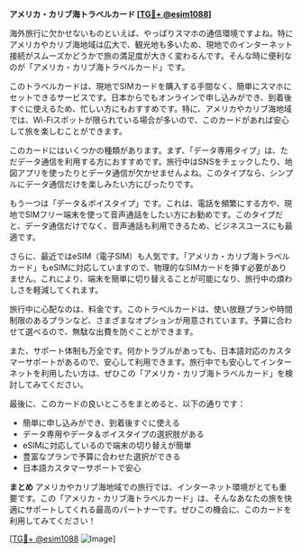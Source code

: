 **アメリカ・カリブ海トラベルカード [[TG💪+ @esim1088](https://t.me/s/esim1088)]**

海外旅行に欠かせないものといえば、やっぱりスマホの通信環境ですよね。特にアメリカやカリブ海地域は広大で、観光地も多いため、現地でのインターネット接続がスムーズかどうかで旅の満足度が大きく変わるんです。そんな時に便利なのが「アメリカ・カリブ海トラベルカード」です。

このトラベルカードは、現地でSIMカードを購入する手間なく、簡単にスマホにセットできるサービスです。日本からでもオンラインで申し込みができ、到着後すぐに使えるため、忙しい方にもおすすめです。特に、アメリカやカリブ海地域では、Wi-Fiスポットが限られている場合が多いので、このカードがあれば安心して旅を楽しむことができます。

このカードにはいくつかの種類があります。まず、「データ専用タイプ」は、ただデータ通信を利用する方におすすめです。旅行中はSNSをチェックしたり、地図アプリを使ったりとデータ通信が欠かせませんよね。このタイプなら、シンプルにデータ通信だけを楽しみたい方にぴったりです。

もう一つは「データ＆ボイスタイプ」です。これは、電話を頻繁にする方や、現地でSIMフリー端末を使って音声通話をしたい方にお勧めです。このタイプだと、データ通信だけでなく、音声通話も利用できるため、ビジネスユースにも最適です。

さらに、最近ではeSIM（電子SIM）も人気です。「アメリカ・カリブ海トラベルカード」もeSIMに対応していますので、物理的なSIMカードを挿す必要がありません。これにより、端末を簡単に切り替えることが可能になり、旅行中の煩わしさを軽減してくれます。

旅行中に心配なのは、料金です。このトラベルカードは、使い放題プランや時間制限のあるプランなど、さまざまなオプションが用意されています。予算に合わせて選べるので、無駄な出費を防ぐことができます。

また、サポート体制も万全です。何かトラブルがあっても、日本語対応のカスタマーサポートがあるので、安心して利用できます。旅行中でも安心してインターネットを利用したい方は、ぜひこの「アメリカ・カリブ海トラベルカード」を検討してみてください。

最後に、このカードの良いところをまとめると、以下の通りです：
- 簡単に申し込みができ、到着後すぐに使える
- データ専用やデータ＆ボイスタイプの選択肢がある
- eSIMに対応しているので端末の切り替えが簡単
- 豊富なプランで予算に合わせた選択ができる
- 日本語カスタマーサポートで安心

**まとめ**
アメリカやカリブ海地域での旅行では、インターネット環境がとても重要です。この「アメリカ・カリブ海トラベルカード」は、そんなあなたの旅を快適にサポートしてくれる最高のパートナーです。ぜひこの機会に、このカードを利用してみてください！

[[TG💪+ @esim1088](https://t.me/s/esim1088) ![Image](https://i.postimg.cc/Y0z9fWf4/image.png)]